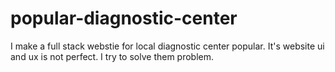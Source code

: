 # popular-diagnostic-center
I make a full stack webstie  for local diagnostic center popular. It's website ui and ux is not perfect. I try to solve them problem.

